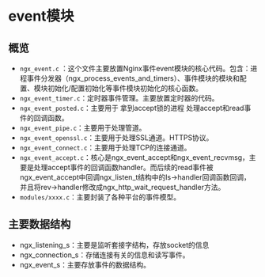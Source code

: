 # event模块
## 概览
* `ngx_event.c` ：这个文件主要放置Nginx事件event模块的核心代码。包含：进程事件分发器（ngx_process_events_and_timers）、事件模块的模块和配置、模块初始化/配置初始化等事件模块初始化的核心函数。
* `ngx_event_timer.c`：定时器事件管理。主要放置定时器的代码。
* `ngx_event_posted.c`：主要用于 拿到accept锁的进程 处理accept和read事件的回调函数。
* `ngx_event_pipe.c`：主要用于处理管道。
* `ngx_event_openssl.c`：主要用于处理SSL通道。HTTPS协议。
* `ngx_event_connect.c`：主要用于处理TCP的连接通道。
* `ngx_event_accept.c`：核心是ngx_event_accept和ngx_event_recvmsg，主要是处理accept事件的回调函数handler。而后续的read事件被ngx_event_accept中回调ngx_listen_t结构中的ls->handler回调函数回调，并且将rev->handler修改成ngx_http_wait_request_handler方法。
* `modules/xxxx.c`：主要封装了各种平台的事件模型。

## 主要数据结构
* ngx_listening_s：主要是监听套接字结构，存放socket的信息
* ngx_connection_s：存储连接有关的信息和读写事件。
* ngx_event_s：主要存放事件的数据结构。